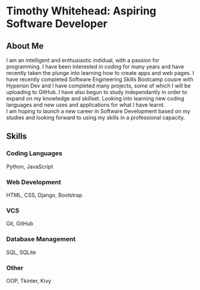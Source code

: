 # Timothy Whitehead: Aspiring Software Developer

## About Me

I am an intelligent and enthusiastic indidual, with a passion for programming. 
I have been interested in coding for many years and have recently taken the plunge into
learning how to create apps and web pages. I have recently completed Software Engineering Skills Bootcamp cousre with Hyperion Dev 
and I have completed many projects, some of which I will be uploading to GitHub.
I have also begun to study independantly in order to expand on my knowledge and skillset. 
Looking into learning new coding languages and new uses and applications for what I have learnt.  
I am hoping to launch a new career in Software Development based on my studies and looking 
forward to using my skills in a professional capacity.

## Skills

### Coding Languages
Python, JavaScript

### Web Development
HTML, CSS, Django, Bootstrap

### VCS
Git, GitHub

### Database Management
SQL, SQLite

### Other
OOP, Tkinter, Kivy
